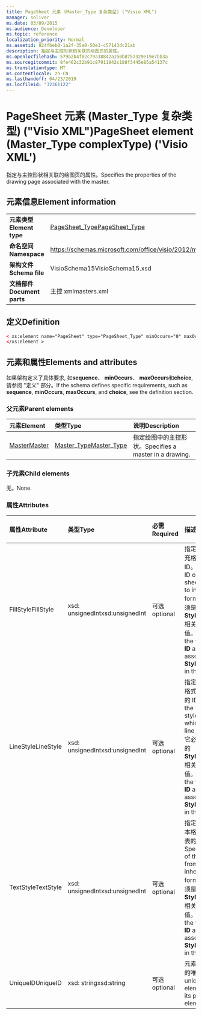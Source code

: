 ```yaml
---
title: PageSheet 元素 (Master_Type 复杂类型) ("Visio XML")
manager: soliver
ms.date: 03/09/2015
ms.audience: Developer
ms.topic: reference
localization_priority: Normal
ms.assetid: 824fbeb0-1a2f-35a0-50e3-c57143dc21ab
description: 指定与主控形状相关联的绘图页的属性。
ms.openlocfilehash: 579b2b4f02c79a38842a150b8757329e19e7bb3a
ms.sourcegitcommit: 8fe462c32b91c87911942c188f3445e85a54137c
ms.translationtype: MT
ms.contentlocale: zh-CN
ms.lasthandoff: 04/23/2019
ms.locfileid: "32361122"
---
```

# <a name="pagesheet-element-mastertype-complextype-visio-xml"></a><span data-ttu-id="67dda-103">PageSheet 元素 (Master_Type 复杂类型) ("Visio XML")</span><span class="sxs-lookup"><span data-stu-id="67dda-103">PageSheet element (Master_Type complexType) ('Visio XML')</span></span>

<span data-ttu-id="67dda-104">指定与主控形状相关联的绘图页的属性。</span><span class="sxs-lookup"><span data-stu-id="67dda-104">Specifies the properties of the drawing page associated with the master.</span></span>
  
## <a name="element-information"></a><span data-ttu-id="67dda-105">元素信息</span><span class="sxs-lookup"><span data-stu-id="67dda-105">Element information</span></span>

|||
|:-----|:-----|
|<span data-ttu-id="67dda-106">**元素类型**</span><span class="sxs-lookup"><span data-stu-id="67dda-106">**Element type**</span></span> <br/> |[<span data-ttu-id="67dda-107">PageSheet_Type</span><span class="sxs-lookup"><span data-stu-id="67dda-107">PageSheet_Type</span></span>](pagesheet_type-complextypevisio-xml.md) <br/> |
|<span data-ttu-id="67dda-108">**命名空间**</span><span class="sxs-lookup"><span data-stu-id="67dda-108">**Namespace**</span></span> <br/> |https://schemas.microsoft.com/office/visio/2012/main  <br/> |
|<span data-ttu-id="67dda-109">**架构文件**</span><span class="sxs-lookup"><span data-stu-id="67dda-109">**Schema file**</span></span> <br/> |<span data-ttu-id="67dda-110">VisioSchema15</span><span class="sxs-lookup"><span data-stu-id="67dda-110">VisioSchema15.xsd</span></span>  <br/> |
|<span data-ttu-id="67dda-111">**文档部件**</span><span class="sxs-lookup"><span data-stu-id="67dda-111">**Document parts**</span></span> <br/> |<span data-ttu-id="67dda-112">主控 xml</span><span class="sxs-lookup"><span data-stu-id="67dda-112">masters.xml</span></span>  <br/> |
   
## <a name="definition"></a><span data-ttu-id="67dda-113">定义</span><span class="sxs-lookup"><span data-stu-id="67dda-113">Definition</span></span>

```XML
< xs:element name="PageSheet" type="PageSheet_Type" minOccurs="0" maxOccurs="1" >
</xs:element >
```

## <a name="elements-and-attributes"></a><span data-ttu-id="67dda-114">元素和属性</span><span class="sxs-lookup"><span data-stu-id="67dda-114">Elements and attributes</span></span>

<span data-ttu-id="67dda-115">如果架构定义了具体要求, 如**sequence**、 **minOccurs**、 **maxOccurs**和**choice**, 请参阅 "定义" 部分。</span><span class="sxs-lookup"><span data-stu-id="67dda-115">If the schema defines specific requirements, such as **sequence**, **minOccurs**, **maxOccurs**, and **choice**, see the definition section.</span></span> 
  
### <a name="parent-elements"></a><span data-ttu-id="67dda-116">父元素</span><span class="sxs-lookup"><span data-stu-id="67dda-116">Parent elements</span></span>

|<span data-ttu-id="67dda-117">**元素**</span><span class="sxs-lookup"><span data-stu-id="67dda-117">**Element**</span></span>|<span data-ttu-id="67dda-118">**类型**</span><span class="sxs-lookup"><span data-stu-id="67dda-118">**Type**</span></span>|<span data-ttu-id="67dda-119">**说明**</span><span class="sxs-lookup"><span data-stu-id="67dda-119">**Description**</span></span>|
|:-----|:-----|:-----|
|[<span data-ttu-id="67dda-120">Master</span><span class="sxs-lookup"><span data-stu-id="67dda-120">Master</span></span>](master-element-masters_type-complextypevisio-xml.md) <br/> |[<span data-ttu-id="67dda-121">Master_Type</span><span class="sxs-lookup"><span data-stu-id="67dda-121">Master_Type</span></span>](master_type-complextypevisio-xml.md) <br/> |<span data-ttu-id="67dda-122">指定绘图中的主控形状。</span><span class="sxs-lookup"><span data-stu-id="67dda-122">Specifies a master in a drawing.</span></span>  <br/> |
   
### <a name="child-elements"></a><span data-ttu-id="67dda-123">子元素</span><span class="sxs-lookup"><span data-stu-id="67dda-123">Child elements</span></span>

<span data-ttu-id="67dda-124">无。</span><span class="sxs-lookup"><span data-stu-id="67dda-124">None.</span></span>
  
### <a name="attributes"></a><span data-ttu-id="67dda-125">属性</span><span class="sxs-lookup"><span data-stu-id="67dda-125">Attributes</span></span>

|<span data-ttu-id="67dda-126">**属性**</span><span class="sxs-lookup"><span data-stu-id="67dda-126">**Attribute**</span></span>|<span data-ttu-id="67dda-127">**类型**</span><span class="sxs-lookup"><span data-stu-id="67dda-127">**Type**</span></span>|<span data-ttu-id="67dda-128">**必需**</span><span class="sxs-lookup"><span data-stu-id="67dda-128">**Required**</span></span>|<span data-ttu-id="67dda-129">**描述**</span><span class="sxs-lookup"><span data-stu-id="67dda-129">**Description**</span></span>|<span data-ttu-id="67dda-130">**可能的值**</span><span class="sxs-lookup"><span data-stu-id="67dda-130">**Possible values**</span></span>|
|:-----|:-----|:-----|:-----|:-----|
|<span data-ttu-id="67dda-131">FillStyle</span><span class="sxs-lookup"><span data-stu-id="67dda-131">FillStyle</span></span>  <br/> |<span data-ttu-id="67dda-132">xsd: unsignedInt</span><span class="sxs-lookup"><span data-stu-id="67dda-132">xsd:unsignedInt</span></span>  <br/> |<span data-ttu-id="67dda-133">可选</span><span class="sxs-lookup"><span data-stu-id="67dda-133">optional</span></span>  <br/> |<span data-ttu-id="67dda-134">指定要从中继承填充格式的样式表的 ID。</span><span class="sxs-lookup"><span data-stu-id="67dda-134">specifies the ID of the style sheet from which to inherit fill formatting.</span></span> <span data-ttu-id="67dda-135">它必须是与绘图中的**StyleSheet_Type**相关联的**ID**属性的值。</span><span class="sxs-lookup"><span data-stu-id="67dda-135">It MUST be the value of the **ID** attribute associated with a **StyleSheet_Type** in the drawing.</span></span>  <br/> |<span data-ttu-id="67dda-136">xsd: unsignedInt 类型的值。</span><span class="sxs-lookup"><span data-stu-id="67dda-136">Values of the xsd:unsignedInt type.</span></span>  <br/> |
|<span data-ttu-id="67dda-137">LineStyle</span><span class="sxs-lookup"><span data-stu-id="67dda-137">LineStyle</span></span>  <br/> |<span data-ttu-id="67dda-138">xsd: unsignedInt</span><span class="sxs-lookup"><span data-stu-id="67dda-138">xsd:unsignedInt</span></span>  <br/> |<span data-ttu-id="67dda-139">可选</span><span class="sxs-lookup"><span data-stu-id="67dda-139">optional</span></span>  <br/> |<span data-ttu-id="67dda-140">指定要从中继承行格式设置的样式表的 ID。</span><span class="sxs-lookup"><span data-stu-id="67dda-140">Specifies the ID of the style sheet from which to inherit line formatting.</span></span> <span data-ttu-id="67dda-141">它必须是与绘图中的**StyleSheet_Type**相关联的**ID**属性的值。</span><span class="sxs-lookup"><span data-stu-id="67dda-141">It MUST be the value of the **ID** attribute associated with a **StyleSheet_Type** in the drawing.</span></span>  <br/> |<span data-ttu-id="67dda-142">xsd: unsignedInt 类型的值。</span><span class="sxs-lookup"><span data-stu-id="67dda-142">Values of the xsd:unsignedInt type.</span></span>  <br/> |
|<span data-ttu-id="67dda-143">TextStyle</span><span class="sxs-lookup"><span data-stu-id="67dda-143">TextStyle</span></span>  <br/> |<span data-ttu-id="67dda-144">xsd: unsignedInt</span><span class="sxs-lookup"><span data-stu-id="67dda-144">xsd:unsignedInt</span></span>  <br/> |<span data-ttu-id="67dda-145">可选</span><span class="sxs-lookup"><span data-stu-id="67dda-145">optional</span></span>  <br/> |<span data-ttu-id="67dda-146">指定要从中继承文本格式设置的样式表的 ID。</span><span class="sxs-lookup"><span data-stu-id="67dda-146">Specifies the ID of the style sheet from which to inherit text formatting.</span></span> <span data-ttu-id="67dda-147">它必须是与绘图中的**StyleSheet_Type**相关联的**ID**属性的值。</span><span class="sxs-lookup"><span data-stu-id="67dda-147">It MUST be the value of the **ID** attribute associated with a **StyleSheet_Type** in the drawing.</span></span>  <br/> |<span data-ttu-id="67dda-148">xsd: unsignedInt 类型的值。</span><span class="sxs-lookup"><span data-stu-id="67dda-148">Values of the xsd:unsignedInt type.</span></span>  <br/> |
|<span data-ttu-id="67dda-149">UniqueID</span><span class="sxs-lookup"><span data-stu-id="67dda-149">UniqueID</span></span>  <br/> |<span data-ttu-id="67dda-150">xsd: string</span><span class="sxs-lookup"><span data-stu-id="67dda-150">xsd:string</span></span>  <br/> |<span data-ttu-id="67dda-151">可选</span><span class="sxs-lookup"><span data-stu-id="67dda-151">optional</span></span>  <br/> |<span data-ttu-id="67dda-152">元素在其父元素中的唯一 ID。</span><span class="sxs-lookup"><span data-stu-id="67dda-152">The unique ID of the element within its parent element.</span></span>  <br/> |<span data-ttu-id="67dda-153">xsd: string 类型的值。</span><span class="sxs-lookup"><span data-stu-id="67dda-153">Values of the xsd:string type.</span></span>  <br/> |
   

